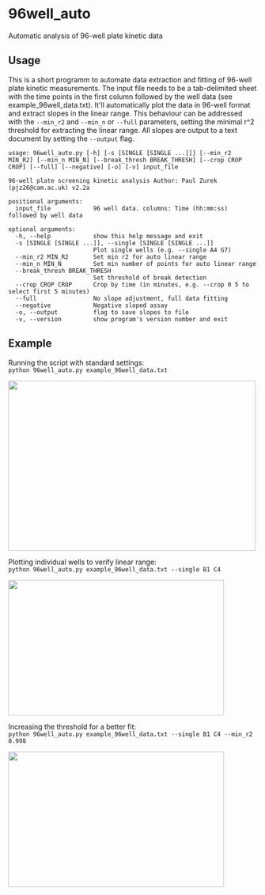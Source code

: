 # 96well_auto
Automatic analysis of 96-well plate kinetic data

## Usage
This is a short programm to automate data extraction and fitting of 96-well plate kinetic measurements. The input file needs to be a tab-delimited sheet with the time points in the first column followed by the well data (see example_96well_data.txt). It'll automatically plot the data in 96-well format and extract slopes in the linear range. This behaviour can be addressed with the `--min_r2` and `--min_n` or `--full` parameters, setting the minimal r^2 threshold for extracting the linear range. All slopes are output to a text document by setting the `--output` flag.

```
usage: 96well_auto.py [-h] [-s [SINGLE [SINGLE ...]]] [--min_r2 MIN_R2] [--min_n MIN_N] [--break_thresh BREAK_THRESH] [--crop CROP CROP] [--full] [--negative] [-o] [-v] input_file

96-well plate screening kinetic analysis Author: Paul Zurek (pjz26@cam.ac.uk) v2.2a

positional arguments:
  input_file            96 well data. columns: Time (hh:mm:ss) followed by well data

optional arguments:
  -h, --help            show this help message and exit
  -s [SINGLE [SINGLE ...]], --single [SINGLE [SINGLE ...]]
                        Plot single wells (e.g. --single A4 G7)
  --min_r2 MIN_R2       Set min r2 for auto linear range
  --min_n MIN_N         Set min number of points for auto linear range
  --break_thresh BREAK_THRESH
                        Set threshold of break detection
  --crop CROP CROP      Crop by time (in minutes, e.g. --crop 0 5 to select first 5 minutes)
  --full                No slope adjustment, full data fitting
  --negative            Negative sloped assay
  -o, --output          flag to save slopes to file
  -v, --version         show program's version number and exit
  ```

## Example
Running the script with standard settings:  
```python 96well_auto.py example_96well_data.txt```

<img src="./out_example_96well_data.png" width="500" height="344">


Plotting individual wells to verify linear range:  
```python 96well_auto.py example_96well_data.txt --single B1 C4```

<img src="./out_example_96well_data_single.png" width="436" height="274">


Increasing the threshold for a better fit:  
```python 96well_auto.py example_96well_data.txt --single B1 C4 --min_r2 0.998```

<img src="./out_example_96well_data_single-0998.png" width="436" height="274">

